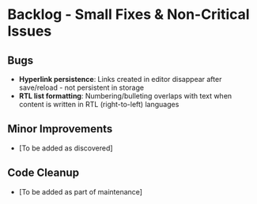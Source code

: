 # Backlog - Small Fixes & Non-Critical Issues

## Bugs
- **Hyperlink persistence**: Links created in editor disappear after save/reload - not persistent in storage
- **RTL list formatting**: Numbering/bulleting overlaps with text when content is written in RTL (right-to-left) languages

## Minor Improvements
- [To be added as discovered]

## Code Cleanup
- [To be added as part of maintenance]
